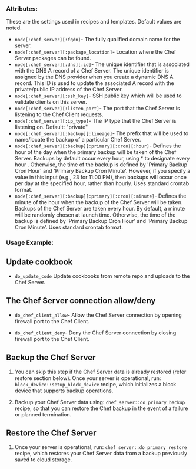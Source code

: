 ### Attributes:

These are the settings used in recipes and templates. Default values are noted.
* `node[:chef_server][:fqdn]`-
  The fully qualified domain name for the server.
* `node[:chef_server][:package_location]`-
  Location where the Chef Server packages can be found.
* `node[:chef_server][:dns][:id]`-
  The unique identifier that is associated with the DNS A record of a Chef
  Server. The unique identifier is assigned by the DNS provider when you
  create a dynamic DNS A record. This ID is used to update the associated A
  record with the private/public IP address of the Chef Server.
* `node[:chef_server][:ssh_key]`-
  SSH public key which will be used to validate clients on this server.
* `node[:chef_server][:listen_port]`-
  The port that the Chef Server is listening to the Chef Client requests.
* `node[:chef_server][:ip_type]`-
  The IP type that the Chef Server is listening on. Default: "private"
* `node[:chef_server][:backup][:lineage]`-
  The prefix that will be used to name/locate the backup of a particular Chef
  Server.
* `node[:chef_server][:backup][:primary][:cron][:hour]`-
  Defines the hour of the day when the primary backup will be taken of the Chef
  Server. Backups by default occur every hour, using * to designate every hour
  . Otherwise, the time of the backup is defined by 'Primary Backup Cron Hour'
  and 'Primary Backup Cron Minute'. However, if you specify a value in this
  input (e.g., 23 for 11:00 PM), then backups will occur once per day at the
  specified hour, rather than hourly. Uses standard crontab format.
* `node[:chef_server][:backup][:primary][:cron][:minute]`-
  Defines the minute of the hour when the backup of the Chef Server will be
  taken. Backups of the Chef Server are taken every hour. By default, a minute
  will be randomly chosen at launch time. Otherwise, the time of the backup is
  defined by 'Primary Backup Cron Hour' and 'Primary Backup Cron Minute'. Uses
  standard crontab format.

### Usage Example:

## Update cookbook
* `do_update_code`
  Update cookbooks from remote repo and uploads to the Chef Server.

## The Chef Server connection allow/deny
* `do_chef_client_allow`-
  Allow the Chef Server connection by opening firewall port to the Chef Client.

* `do_chef_client_deny`-
  Deny the Chef Server connection by closing firewall port to the Chef Client.

## Backup the Chef Server
1. You can skip this step if the Chef Server data is already restored (refer
    restore section below).
   Once your server is operational, run: `block_device::setup_block_device`
   recipe, which initializes a block device that supports backup operations.

2. Backup your Chef Server data using: `chef_server::do_primary_backup` recipe,
   so that you can restore the Chef backup in the event of a failure or planned
   termination.

## Restore the Chef Server
1. Once your server is operational, run: `chef_server::do_primary_restore`
   recipe, which restores your Chef Server data from a backup previously saved
   to cloud storage.

